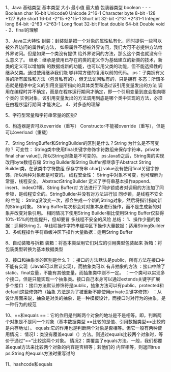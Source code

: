 1、Java 基础类型
基本类型    大小      最小值     最大值     包装器类型
boolean     -           -         -         Boolean
char        16-bit   Unicode0   Unicode 2^16-1  Character
byte        8-bit       -128    +127        Byte
short       16-bit      -2^15   +2^15-1     Short
int         32-bit      -2^31   +2^31-1     Integer
long        64-bit      -2^63   +2^63-1     Long
float       32-bit                          Float
double      64-bit                          Double
void        -
2、final的理解

3、Java三大特性
封装：封装就是把一个对象的属性私有化，同时提供一些可以被外界访问的属性的方法，
如果属性不想被外界访问，我们大可不必提供方法给外界访问。但是如果一个类没有提供
给外界访问的方法，那么这个类也就没有什么意义了。
继承：继承是使用已存在的类的定义作为基础建立的新类的技术，新类的定义可以增加新
的数据或新的功能，也可以用父类的功能，但不能选择性的继承父类。通过使用继承我们能
够非常方便的复用以前的代码。
ps：子类拥有父类的所有属性和方法（包含私有的），但无法访问私有的，只是拥有
多态：所谓多态就是程序中定义的引用变量所指向的具体类型和通过该引用变量发出的方法
调用在编程时并不确定，而是在程序运行期间才确定，即一个引用变量到底会指向哪个类的
实例对象，该引用变量发出的方法调用到底是哪个类中实现的方法，必须在由程序运行期间
才能决定。
4、对多态的理解

5、字符型常量和字符串常量的区别?

6、构造器是否可以override（重写）
Constructor不能被override（重写），但是可以overload（重载）

7、String StringBuffer和StringBuilder的区别是什么？String 为什么是不可变的？
可变性：
String类中使用final关键字修饰字符数组来保存字符串，private final char value[],
所以String对象是不可变的。
ps:Java9之后，String类的实现改用byte数组存储
String Builder和String Buffer都继承于Abstract String Builder类，在该类中字符数组
保存字符串 char[] value没有使用final关键字修饰，所以两种对象都是可变的。
线程安全性：
String中对象不可变，也可理解为常量，线程安全。
AbstractStringBuilder 定义了字符串基本操作append、insert、indexOf等。String Buffer对
方法进行了同步锁或者对调用的方法加了同步锁，是线程安全的。StringBuilder并没有对方法进行加
同步锁，是线程不安全的
性能：
String没改变一次，都会生成一个新的String对象，然后将指针指向新的String对象。
String Buffer每次都会对对象本身进行操作，而不是生成新的对象并改变对象引用。
相同情况下使用String Builder相比使用String Buffer仅获得10%-15%的性能提升，但却要冒
多线程不安全的风险
总结：
1、操作少量的数据：适用String
2、单线程操作字符串缓冲区下操作大量数据：适用StringBuilder
3、多线程操作字符串缓冲区下操作大量数据：适用String Buffer

8、自动装箱与拆箱
装箱：将基本类型用它们对应的引用类型包装起来
拆箱：将包装类型转换为基本数据类型

9、接口和抽象类的区别是什么？
：接口的方法默认是public，所有方法在接口中不能有实现（Java8可以默认实现），而抽象类可以
有非抽象的方法
：接口中除了static、final变量，不能有其他变量，而抽象类中则不一定。
：一个类可以实现多个接口，但是只能实现一个抽象类。接口自己本身可以通过extends关键字扩展
多个接口
：接口方法默认修饰符是public，抽象方法可以有public、protected和default这些修饰符（抽象
方法是为了被重新不能使用private关键字修饰）
：从设计层面来说，抽象是对类的抽象，是一种模板设计，而接口时对行为的抽象，是一种行为的规范

10、==和equals
==：它的作用是判断两个对象的地址是不是相等。即，判断两个对象是不是同一个对象（基本数据类型
==比较的是值、引用数据类型==比较的是内存地址）。
equals:它的作用也是判断两个对象是否相等。但它一般有两种使用情况：
情况1：类没有覆盖equal（）方法。则通过equals比较两个对象时，等价于通过“==”比较这两个对象。
情况2：类覆盖了equals方法。一般，我们都覆盖equal方法来比较两个对象的内容是否相等；若他们的
内容相等，则返回true
ps:String 的equals方法时重写过的

11、hashcode和equals

